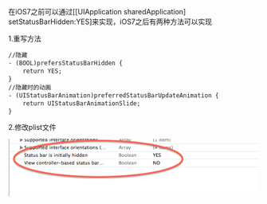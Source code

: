 在iOS7之前可以通过\[\[UIApplication sharedApplication\] setStatusBarHidden:YES\]来实现，iOS7之后有两种方法可以实现

1.重写方法

```objc
//隐藏
- (BOOL)prefersStatusBarHidden {          
    return YES;  
}
//隐藏时的动画
- (UIStatusBarAnimation)preferredStatusBarUpdateAnimation {    
    return UIStatusBarAnimationSlide;
}
```

2.修改plist文件

![](../../../Images/隐藏状态栏_files/13428793.png)


